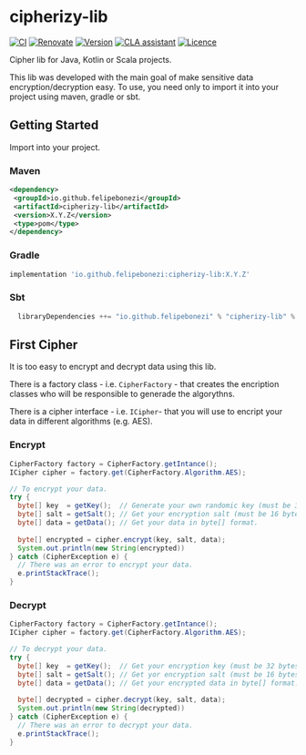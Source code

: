 # cipherizy-lib

[![CI](https://github.com/felipebonezi/cipherizy-lib/actions/workflows/continouos-integration.yml/badge.svg)](https://github.com/felipebonezi/cipherizy-lib/actions/workflows/continouos-integration.yml)
[![Renovate](https://img.shields.io/badge/renovate-enabled-brightgreen.svg)](https://renovatebot.com)
[![Version](https://img.shields.io/github/v/release/felipebonezi/cipherizy-lib?logo=java)](https://github.com/felipebonezi/cipherizy-lib/releases)
[![CLA assistant](https://cla-assistant.io/readme/badge/felipebonezi/cipherizy-lib)](https://cla-assistant.io/felipebonezi/cipherizy-lib)
[![Licence](https://img.shields.io/github/license/felipebonezi/cipherizy-lib?color=blue)](https://github.com/felipebonezi/cipherizy-lib/blob/main/LICENSE)

Cipher lib for Java, Kotlin or Scala projects.

This lib was developed with the main goal of make sensitive data encryption/decryption easy. To use, you need only to import it into your project using maven, gradle or sbt.

## Getting Started

Import into your project.

### Maven

```xml
<dependency>
 <groupId>io.github.felipebonezi</groupId>
 <artifactId>cipherizy-lib</artifactId>
 <version>X.Y.Z</version>
 <type>pom</type>
</dependency>
```

### Gradle

```gradle
implementation 'io.github.felipebonezi:cipherizy-lib:X.Y.Z'
```

### Sbt

```sbt
  libraryDependencies ++= "io.github.felipebonezi" % "cipherizy-lib" % "X.Y.Z"
```

## First Cipher

It is too easy to encrypt and decrypt data using this lib.

There is a factory class - i.e. `CipherFactory` - that creates the encription classes who will be responsible to generade the algorythns.

There is a cipher interface - i.e. `ICipher`- that you will use to encript your data in different algorithms (e.g. AES).

### Encrypt

```java
CipherFactory factory = CipherFactory.getIntance();
ICipher cipher = factory.get(CipherFactory.Algorithm.AES);

// To encrypt your data.
try {
  byte[] key  = getKey();  // Generate your own randomic key (must be 32 bytes long).
  byte[] salt = getSalt(); // Get your encryption salt (must be 16 bytes long).
  byte[] data = getData(); // Get your data in byte[] format.
  
  byte[] encrypted = cipher.encrypt(key, salt, data);
  System.out.println(new String(encrypted))
} catch (CipherException e) {
  // There was an error to encrypt your data.
  e.printStackTrace();
}
```

### Decrypt

```java
CipherFactory factory = CipherFactory.getIntance();
ICipher cipher = factory.get(CipherFactory.Algorithm.AES);

// To decrypt your data.
try {
  byte[] key  = getKey();  // Get your encryption key (must be 32 bytes long).
  byte[] salt = getSalt(); // Get yor encryption salt (must be 16 bytes long).
  byte[] data = getData(); // Get your encrypted data in byte[] format.
  
  byte[] decrypted = cipher.decrypt(key, salt, data);
  System.out.println(new String(decrypted))
} catch (CipherException e) {
  // There was an error to decrypt your data.
  e.printStackTrace();
}
```
